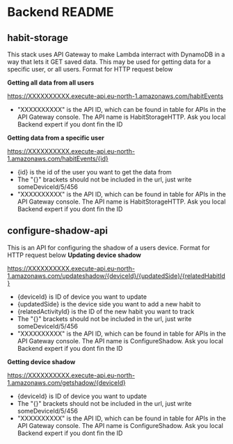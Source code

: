 # Backend README

## habit-storage

This stack uses API Gateway to make Lambda interract with DynamoDB in a way that lets it GET saved data. This may be used for getting data for a specific user, or all users. Format for HTTP request below

**Getting all data from all users**

https://XXXXXXXXXX.execute-api.eu-north-1.amazonaws.com/habitEvents


- "XXXXXXXXXX" is the API ID, which can be found in table for APIs in the API Gateway console. The API name is HabitStorageHTTP. Ask you local Backend expert if you dont fin the ID

**Getting data from a specific user**

https://XXXXXXXXXX.execute-api.eu-north-1.amazonaws.com/habitEvents/{id}

- {id} is the id of the user you want to get the data from
- The "{}" brackets should not be included in the url, just write someDeviceId/5/456
- "XXXXXXXXXX" is the API ID, which can be found in table for APIs in the API Gateway console. The API name is HabitStorageHTTP. Ask you local Backend expert if you dont fin the ID


## configure-shadow-api

This is an API for configuring the shadow of a users device. Format for HTTP request below
**Updating device shadow**

https://XXXXXXXXXX.execute-api.eu-north-1.amazonaws.com/updateshadow/{deviceId}/{updatedSide}/{relatedHabitId}


- {deviceId} is ID of device you want to update
- {updatedSide} is the device side you want to add a new habit to
- {relatedActivityId} is the ID of the new habit you want to track
- The "{}" brackets should not be included in the url, just write someDeviceId/5/456
- "XXXXXXXXXX" is the API ID, which can be found in table for APIs in the API Gateway console. The API name is ConfigureShadow. Ask you local Backend expert if you dont fin the ID

**Getting device shadow**

https://XXXXXXXXXX.execute-api.eu-north-1.amazonaws.com/getshadow/{deviceId}

- {deviceId} is ID of device you want to update
- The "{}" brackets should not be included in the url, just write someDeviceId/5/456
- "XXXXXXXXXX" is the API ID, which can be found in table for APIs in the API Gateway console. The API name is ConfigureShadow. Ask you local Backend expert if you dont fin the ID
